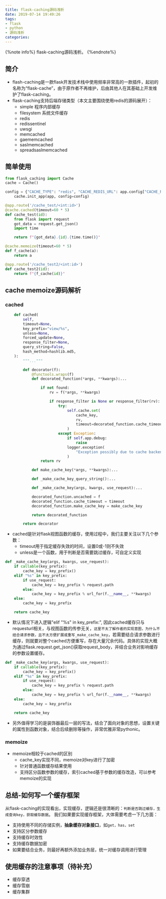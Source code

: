```yaml
---
title: flask-caching源码浅析
date: 2019-07-14 19:49:26
tags:
- flask
- python
- 源码浅析
categories:
---
```


{%note info%}
flask-caching源码浅析。
{%endnote%}
<!--more-->

## 简介
- flash-caching是一款flask开发技术栈中使用频率非常高的一款插件，起初的名称为“flask-cache”，由于原作者不再维护，后由其他人在其基础上开发维护了flask-caching。
- flask-caching支持后端存储类型（本文主要围绕使用redis的源码展开）：
	- simple 程序内部缓存
	- filesystem 系统文件缓存
	- redis
	- redissentinel
	- uwsgi
	- memcached
	- gaememcached
	- saslmemcached
	- spreadsaslmemcached

## 简单使用
```python
from flask_caching import Cache
cache = Cache()

config = {"CACHE_TYPE": "redis", "CACHE_REDIS_URL": app.config["CACHE_REDIS_URL"]}
    cache.init_app(app, config=config)

@app.route('/cache_test/<int:id>')
@cache.cached(timeout=60 * 5)
def cache_test(id):
    from flask import request
    got_data = request.get_json()
    import time

    return f"{got_data}.{id}.{time.time()}"

@cache.memoize(timeout=60 * 5)
def f_cache(a):
    return a

@app.route('/cache_test2/<int:id>')
def cache_test2(id):
    return f"{f_cache(id)}"

```


## cache memoize源码解析
### **cached**

```python
    def cached(
        self,
        timeout=None,
        key_prefix="view/%s",
        unless=None,
        forced_update=None,
        response_filter=None,
        query_string=False,
        hash_method=hashlib.md5,
    ):
        """..."""

        def decorator(f):
            @functools.wraps(f)
            def decorated_function(*args, **kwargs):...

                if not found:
                    rv = f(*args, **kwargs)

                    if response_filter is None or response_filter(rv):
                        try:
                            self.cache.set(
                                cache_key,
                                rv,
                                timeout=decorated_function.cache_timeout,
                            )
                        except Exception:
                            if self.app.debug:
                                raise
                            logger.exception(
                                "Exception possibly due to cache backend."
                            )
                return rv

            def make_cache_key(*args, **kwargs):...

            def _make_cache_key_query_string():...

            def _make_cache_key(args, kwargs, use_request):...

            decorated_function.uncached = f
            decorated_function.cache_timeout = timeout
            decorated_function.make_cache_key = make_cache_key

            return decorated_function

        return decorator
```


- cached是针对flask视图函数的缓存，使用过程中，我们主要关注以下几个参数：
	- timeout用于指定缓存失效的时间，设置0或-1则不失效
	- unless是一个函数，用于判断是否需要跳过缓存，可自定义实现
		

```python
def _make_cache_key(args, kwargs, use_request):
    if callable(key_prefix):
        cache_key = key_prefix()
    elif "%s" in key_prefix:
        if use_request:
            cache_key = key_prefix % request.path
        else:
            cache_key = key_prefix % url_for(f.__name__, **kwargs)
    else:
        cache_key = key_prefix

    return cache_key

```

- 默认情况下进入逻辑"elif "%s" in key_prefix:", 因此cached缓存只与requesturl相关，与视图函数的传参无关，`这里不太了解作者的实现意图，为什么不结合请求参数，且不太方便扩展或重写_make_cache_key`，若需要结合请求参数进行缓存，则就要对整个cached方便重写，存在大量冗余代码。具体的实现大概为通过flask.request.get_json()获取request_body，并结合业务对影响缓存的参数设置缓存。


```python
def _make_cache_key(args, kwargs, use_request):
    if callable(key_prefix):
        cache_key = key_prefix()
    elif "%s" in key_prefix:
        if use_request:
            cache_key = key_prefix % request.path
        else:
            cache_key = key_prefix % url_for(f.__name__, **kwargs)
    else:
        cache_key = key_prefix

    return cache_key
```
- 另外值得学习的是装饰器最后一层的写法，结合了面向对象的思想，设置关键的属性到函数对象，结合后续删除等操作，非常优雅非常pythonic。

### **memoize**
- memoize相较于cached的区别
	- cache_key实现不同，memoize对key进行了加密
	- 针对普通函数缓存结果使用
	- 支持区分函数参数的缓存，索引cached基于参数的缓存改造，可以参考memoize的实现

## 总结-如何写一个缓存框架
从flask-caching的实现看出，实现缓存，逻辑还是很清晰的：`判断是否跳过缓存，生成查询key，获取缓存数据`。
我们如果要实现缓存框架，大体需要考虑一下几方面：
- 支持使用不同的存储实例，**抽象缓存对象接口**，如`get，has，set`
- 支持区分参数缓存
- 支持缓存时效性
- 支持缓存数据加密
- 如果要结合业务，则最好再额外添加业务层，统一对缓存调用进行管理


## 使用缓存的注意事项（待补充）
- 缓存穿透
- 缓存雪崩
- 缓存集群